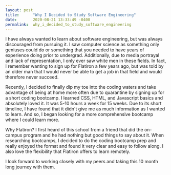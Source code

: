 ```yaml
---
layout: post
title:      "Why I Decided to Study Software Engineering"
date:       2020-08-21 13:33:49 -0400
permalink:  why_i_decided_to_study_software_engineering
---
```



I have always wanted to learn about software engineering, but was always discouraged from pursuing it. I saw computer science as something only geniuses could do or something that you needed to have years of experience doing prior to undergrad. Additionally, due to media portrayal and lack of representation, I only ever saw white men in these fields. In fact, I remember wanting to sign up for Flatiron a few years ago, but was told by an older man that I would never be able to get a job in that field and would therefore never succeed.

Recently, I decided to finally dip my toe into the coding waters and take advantage of being at home more often due to quarantine by signing up for a short coding bootcamp. I learned CSS, HTML, and Javascript basics and absolutely loved it. It was 5-10 hours a week for 15 weeks. Due to its short timeline, I have found that it didn't give me as much information as I wanted to learn. And so, I began looking for a more comprehensive bootcamp where I could learn more. 

Why Flatiron? I first heard of this school from a friend that did the on-campus program and he had nothing but good things to say about it. When researching bootcamps, I decided to do the coding bootcamp prep and really enjoyed the format and found it very clear and easy to follow along. I also love the flexibility that Flatiron offers to learn remotely. 

I look forward to working closely with my peers and taking this 10 month long journey with them.

